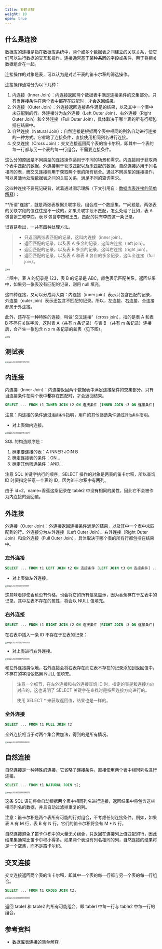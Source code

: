 ```yaml
---
title: 表的连接
weight: 10
open: true
---
```


## 什么是连接

数据库的连接是指在数据库系统中，两个或多个数据表之间建立的关联关系，使它们可以进行数据的交互和操作。连接通常基于某种**共同**的字段或条件，用于将相关数据组合在一起。

连接操作的对象是表，可以认为是对若干表的笛卡尔积的筛选操作。

连接操作通常分为以下几种：

1. 内连接（Inner Join）：内连接返回两个数据表中满足连接条件的交集部分。只有当连接条件在两个表中都存在匹配时，才会返回结果。
2. 外连接（Outer Join）：外连接返回连接条件满足的结果，以及其中一个表中未匹配到的行。外连接分为左外连接（Left Outer Join）、右外连接（Right Outer Join）和全外连接（Full Outer Join），具体取决于哪个表的所有行都包括在结果中。
3. 自然连接（Natural Join）：自然连接是根据两个表中相同的列名自动进行连接的一种方式。它省略了连接条件，直接使用相同列名进行连接。
4. 交叉连接（Cross Join）：交叉连接返回两个表的笛卡尔积，即其中一个表的每一行都与另一个表的每一行组合，不需要连接条件。

这么分的原因是不同类型的连接操作适用于不同的场景和需求。内连接用于获取两个表中匹配的数据，外连接用于获取匹配以及未匹配的数据，自然连接适用于列名相同的表，而交叉连接则用于获取两个表的所有组合。通过不同类型的连接操作，可以灵活地处理数据表之间的关联关系，满足不同的查询需求。

这四种连接不要死记硬背，试着通过图示理解（下文引用自：[数据库表连接的简单解释](https://www.ruanyifeng.com/blog/2019/01/table-join.html)）：

**所谓"连接"，就是两张表根据关联字段，组合成一个数据集。**问题是，两张表的关联字段的值往往是不一致的，如果关联字段不匹配，怎么处理？比如，表 A 包含张三和李四，表 B 包含李四和王五，匹配的只有李四这一条记录。

很容易看出，一共有四种处理方法。

> - 只返回两张表匹配的记录，这叫内连接（inner join）。
> - 返回匹配的记录，以及表 A 多余的记录，这叫左连接（left join）。
> - 返回匹配的记录，以及表 B 多余的记录，这叫右连接（right join）。
> - 返回匹配的记录，以及表 A 和表 B 各自的多余记录，这叫全连接（full join）。

<img src="表的连接.IMG/bg2019011506.jpg" alt="img" style="zoom:40%;" />

上图中，表 A 的记录是 123，表 B 的记录是 ABC，颜色表示匹配关系。返回结果中，如果另一张表没有匹配的记录，则用 null 填充。

这四种连接，又可以分成两大类：内连接（inner join）表示只包含匹配的记录，外连接（outer join）表示还包含不匹配的记录。所以，左连接、右连接、全连接都属于外连接。

此外，还存在一种特殊的连接，叫做"交叉连接"（cross join），指的是表 A 和表 B 不存在关联字段，这时表 A（共有 n 条记录）与表 B （共有 m 条记录）连接后，会产生一张包含 n x m 条记录的新表（见下图）。

<img src="表的连接.IMG/bg2019011507.png" alt="img" style="zoom:40%;" />

## 测试表

<img src="表的连接.IMG/image-20240223173257335.png" alt="image-20240223173257335" style="zoom:40%;" />

## 内连接

内连接（Inner Join）：内连接返回两个数据表中满足连接条件的交集部分。只有当连接条件在两个表中**都**存在匹配时，才会返回结果。

```SQL
SELECT ... FROM t1 INNER JOIN t2 ON 连接条件 [INNER JOIN t3 ON 连接条件] ... AND 其他条件；
```

注意：内连接的条件通过`连接条件`指明，用户的其他筛选条件通过`其他条件`指明。

- 对上表做内连接。

<img src="表的连接.IMG/image-20240223173643272.png" alt="image-20240223173643272" style="zoom:40%;" />

SQL 的构造顺序是：

1. 确定要连接的表：A INNER JOIN B
2. 确定连接表的条件：ON...
3. 确定其他筛选条件：AND...

注意 SQL 关键字执行的顺序，SELECT 操作的对象是两表的笛卡尔积，所以查询 ID 时要指定任意一个表的 ID，因为笛卡尔积中有两列。

由于 id=2，name=香蕉这条记录在 table2 中没有相同的属性，因此它不会被作为内连接的返回值。

## 外连接

外连接（Outer Join）：外连接返回连接条件满足的结果，以及其中一个表中未匹配到的行。外连接分为左外连接（Left Outer Join）、右外连接（Right Outer Join）和全外连接（Full Outer Join），具体取决于哪个表的所有行都包括在结果中。

### 左外连接

```SQL
SELECT ... FROM t1 LEFT JOIN t2 ON 连接条件 [LEFT JOIN t3 ON 连接条件] ... AND 其他条件；
```

- 对上表做左外连接。

<img src="表的连接.IMG/image-20240223174317091.png" alt="image-20240223174317091" style="zoom:40%;" />

这意味着即使香蕉没有价格，也会将它的所有信息显示，因为香蕉存在于左表中的记录。其中左表不存在的属性，将会以 NULL 值填充。

### 右外连接

```SQL
SELECT ... FROM t1 RIGHT JOIN t2 ON 连接条件 [RIGHT JOIN t3 ON 连接条件] ... AND 其他条件；
```

在右表中插入一条 ID 不存在于左表的记录：

<img src="表的连接.IMG/image-20240223174950933.png" alt="image-20240223174950933" style="zoom:40%;" />

- 对上表进行右外连接。

<img src="表的连接.IMG/image-20240223175255978.png" alt="image-20240223175255978" style="zoom:40%;" />

和左外连接类似地，右外连接会将右表存在而左表不存在的记录添加到返回值中，不存在的字段依然用 NULL 值填充。

> 注意一个细节，在左外连接和右外连接查询 ID 时，指定的表是和连接方向对应的，这也说明了 SELECT 关键字在查找时是按照连接方向进行的。
>
> 使用 SELECT * 来获取返回值，结果也是一样的。

### 全外连接

```SQL
SELECT ... FROM t1 FULL JOIN t2
```

全外连接相当于对两个集合做加法，得到的是所有情况。

<img src="表的连接.IMG/image-20240223180041495.png" alt="image-20240223180041495" style="zoom:40%;" />

## 自然连接

自然连接是一种特殊的连接，它省略了连接条件，直接使用两个表中相同列名进行连接。

```SQL
SELECT ... FROM t1 NATURAL JOIN t2;
```

<img src="表的连接.IMG/image-20240223180340075.png" alt="image-20240223180340075" style="zoom:40%;" />

这条 SQL 语句将会自动根据两个表中相同列名进行连接，返回结果中将包含这些相同列名的数据，并且自动过滤掉重复的列。

注意：笛卡尔积是两个表所有可能的行对组合，不考虑任何连接条件。例如，如果表 A 有 M 行，表 B 有 N 行，它们的笛卡尔积将会有 M * N 行。

自然连接避免了笛卡尔积中的大量无关组合，只返回在连接列上值匹配的行，因此结果集通常比笛卡尔积小得多。如果两个表没有列名相同的列，自然连接的结果将是一个空集，而不是笛卡尔积。

## 交叉连接

交叉连接返回两个表的笛卡尔积，即其中一个表的每一行都与另一个表的每一行组合。

```SQL
SELECT ... FROM t1 CROSS JOIN t2;
```

<img src="表的连接.IMG/image-20240223180535693.png" alt="image-20240223180535693" style="zoom:40%;" />

返回 table1 和 table2 的所有可能组合，即 table1 中每一行与 table2 中每一行的组合。

## 参考资料

- [数据库表连接的简单解释](https://www.ruanyifeng.com/blog/2019/01/table-join.html)
